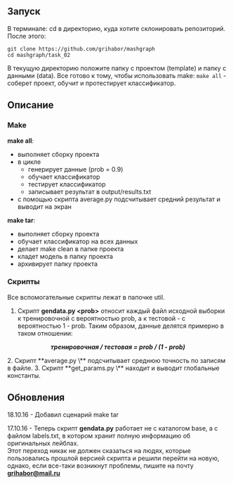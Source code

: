 ## Запуск
В терминале: 
cd в директорию, куда хотите склонировать репозиторий.
После этого:
```
git clone https://github.com/grihabor/mashgraph
cd mashgraph/task_02
```
В текущую директорию положите папку с проектом (template) и папку с данными (data).
Все готово к тому, чтобы использовать make: 
```make all``` - соберет проект, обучит и протестирует классификатор.

## Описание
### Make
**make all**:
  * выполняет сборку проекта
  * в цикле 
    - генерирует данные (prob = 0.9)
    - обучает классификатор
    - тестирует классификатор
    - записывает результат в output/results.txt
  * с помощью скрипта average.py подсчитывает средний результат и выводит на экран  
    
**make tar**:
  * выполняет сборку проекта
  * обучает классификатор на всех данных
  * делает make clean в папке проекта
  * кладет модель в папку проекта
  * архивирует папку проекта

### Скрипты
Все вспомогательные скрипты лежат в папочке util.  
1. Скрипт **gendata.py \<prob\>** относит каждый файл исходной выборки к тренировочной с вероятностью prob, а к тестовой - с вероятностью 1 - prob. Таким образом, данные делятся примерно в таком отношении:  
 <p align="center">
   <b><i>тренировочная / тестовая = prob / (1 - prob)</i></b>
 </p>
2. Скрипт **average.py \<filename\>** подсчитывает среднюю точность по записям в файле.  
3. Скрипт **get_params.py \<filename\>** находит и выводит глобальные константы.
  
## Обновления
18.10.16 - Добавил сценарий make tar

17.10.16 - Теперь скрипт **gendata.py** работает не с каталогом base, а с файлом labels.txt, в котором хранит полную информацию об оригинальных лейблах.  
Этот переход никак не должен сказаться на людях, которые пользовались прошлой версией скрипта и решили перейти на новую, однако, если все-таки возникнут проблемы, пишите на почту **grihabor@mail.ru**
